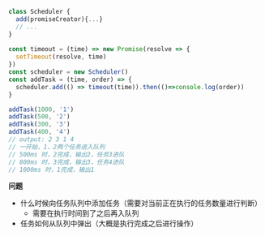 ```javascript
class Scheduler {
  add(promiseCreator){...}
  // ...
}
  
const timeout = (time) => new Promise(resolve => {
  setTimeout(resolve, time)
})
const scheduler = new Scheduler()
const addTask = (time, order) => {
  scheduler.add(() => timeout(time)).then(()=>console.log(order))
}

addTask(1000, '1')
addTask(500, '2')
addTask(300, '3')
addTask(400, '4')
// output: 2 3 1 4
// 一开始，1、2两个任务进入队列
// 500ms 时，2完成，输出2，任务3进队
// 800ms 时，3完成，输出3，任务4进队
// 1000ms 时，1完成，输出1
```

**问题**

- 什么时候向任务队列中添加任务（需要对当前正在执行的任务数量进行判断）
  - 需要在执行时间到了之后再入队列
- 任务如何从队列中弹出（大概是执行完成之后进行操作）